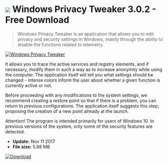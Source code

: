 # ![](https://cdn.softexe.net/static/icon/7/windows-privacy-tweaker-10764.png) Windows Privacy Tweaker 3.0.2 - Free Download

> Windows Privacy Tweaker is an application that allows you to edit privacy and security settings in Windows, mainly through the ability to disable the functions related to telemetry.

[![Windows Privacy Tweaker](https:https://tse3.mm.bing.net/th?id=OIP.j1c5fWqwoEKkZleaZOchhgHaFb&pid=Api)](https://softexe.net/win/security-privacy/data-protection/windows-privacy-tweaker:pRgfd.html)

It allows you to trace the active services and registry elements, and if necessary, modify them in such a way as to increase anonymity while using the computer. The application itself will tell you what settings should be changed - intense colors inform the user about whether a given function is currently active or not.
 
 Before proceeding with any modifications to the system settings, we recommend creating a restore point so that if there is a problem, you can return to previous configurations. The application itself suggests this step, proposing the creation of a new point already at the launch.
 
 Attention!
 The program is intended primarily for users of Windows 10. In previous versions of the system, only some of the security features are detected.


- **Update:** Nov 11 2017
- **File size:** 5.88 MB

[![Download](https://cdn.softexe.net/static/img/download.png)](https://softexe.net/win/security-privacy/data-protection/windows-privacy-tweaker:pRgfd.html)

